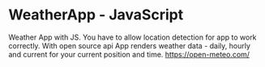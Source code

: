 # WeatherApp - JavaScript

Weather App with JS. You have to allow location detection for app to work correctly. With open source api App renders weather data - daily, hourly and current for your current position and time. https://open-meteo.com/
